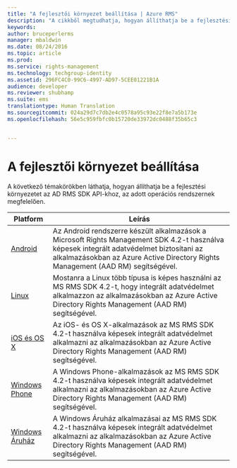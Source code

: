 ```yaml
---
title: "A fejlesztői környezet beállítása | Azure RMS"
description: "A cikkből megtudhatja, hogyan állíthatja be a fejlesztési környezetet az AD RMS SDK API-khoz, az adott operációs rendszernek megfelelően."
keywords: 
author: bruceperlerms
manager: mbaldwin
ms.date: 08/24/2016
ms.topic: article
ms.prod: 
ms.service: rights-management
ms.technology: techgroup-identity
ms.assetid: 296FC4C0-99C6-4997-AD97-5CEE01221B1A
audience: developer
ms.reviewer: shubhamp
ms.suite: ems
translationtype: Human Translation
ms.sourcegitcommit: 024a29d7c7db2e4c0578a95c93e22f8e7a5b173e
ms.openlocfilehash: 56e5c959fbfc0b15720de33972dc0488f35b65c3


---
```


# A fejlesztői környezet beállítása

A következő témakörökben láthatja, hogyan állíthatja be a fejlesztési környezetet az AD RMS SDK API-khoz, az adott operációs rendszernek megfelelően.

|Platform | Leírás|
|------|------------|
|[Android](android-sdk.md)| Az Android rendszerre készült alkalmazások a Microsoft Rights Management SDK 4.2-t használva képesek integrált adatvédelmet biztosítani az alkalmazásokban az Azure Active Directory Rights Management (AAD RM) segítségével.|
|[Linux](linux-setup.md)|Mostanra a Linux több típusa is képes használni az MS RMS SDK 4.2-t, hogy integrált adatvédelmet alkalmazzon az alkalmazásokban az Azure Active Directory Rights Management (AAD RM) segítségével.|
|[iOS és OS X](ios-sdk.md)|Az iOS- és OS X-alkalmazások az MS RMS SDK 4.2-t használva képesek integrált adatvédelmet alkalmazni az alkalmazásokban az Azure Active Directory Rights Management (AAD RM) segítségével.|
|[Windows Phone](windows-phone-apps.md)|A Windows Phone-alkalmazások az MS RMS SDK 4.2-t használva képesek integrált adatvédelmet alkalmazni az alkalmazásokban az Azure Active Directory Rights Management (AAD RM) segítségével.|
|[Windows Áruház](winrt-sdk.md)|A Windows Áruház alkalmazásai az MS RMS SDK 4.2-t használva képesek integrált adatvédelmet alkalmazni az alkalmazásokban az Azure Active Directory Rights Management (AAD RM) segítségével.|

 

 

 



<!--HONumber=Aug16_HO4-->


